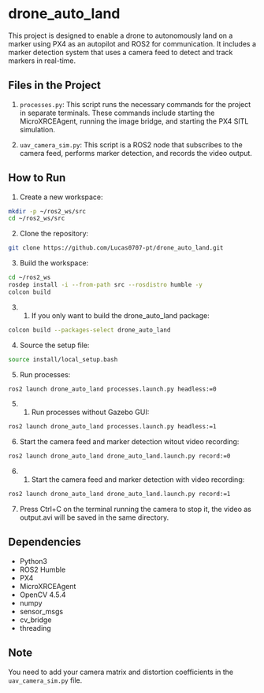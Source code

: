 # drone_auto_land

This project is designed to enable a drone to autonomously land on a marker using PX4 as an autopilot and ROS2 for communication. It includes a marker detection system that uses a camera feed to detect and track markers in real-time.

## Files in the Project

1. `processes.py`: This script runs the necessary commands for the project in separate terminals. These commands include starting the MicroXRCEAgent, running the image bridge, and starting the PX4 SITL simulation.

2. `uav_camera_sim.py`: This script is a ROS2 node that subscribes to the camera feed, performs marker detection, and records the video output.

## How to Run

1. Create a new workspace:

```bash
mkdir -p ~/ros2_ws/src
cd ~/ros2_ws/src
```

2. Clone the repository:

```bash
git clone https://github.com/Lucas0707-pt/drone_auto_land.git
```

3. Build the workspace:

```bash
cd ~/ros2_ws
rosdep install -i --from-path src --rosdistro humble -y
colcon build
```

3. 1) If you only want to build the drone_auto_land package:

```bash
colcon build --packages-select drone_auto_land
```

4. Source the setup file:

```bash
source install/local_setup.bash
```

5. Run processes:

```bash
ros2 launch drone_auto_land processes.launch.py headless:=0
```

5. 1) Run processes without Gazebo GUI:

```bash
ros2 launch drone_auto_land processes.launch.py headless:=1
```


6. Start the camera feed and marker detection witout video recording:
    
```bash
ros2 launch drone_auto_land drone_auto_land.launch.py record:=0
```

6. 1) Start the camera feed and marker detection with video recording:

```bash
ros2 launch drone_auto_land drone_auto_land.launch.py record:=1
```


7. Press Ctrl+C on the terminal running the camera to stop it, the video as output.avi will be saved in the same directory.

## Dependencies

- Python3
- ROS2 Humble
- PX4
- MicroXRCEAgent
- OpenCV 4.5.4
- numpy
- sensor_msgs
- cv_bridge
- threading

## Note

You need to add your camera matrix and distortion coefficients in the `uav_camera_sim.py` file.




